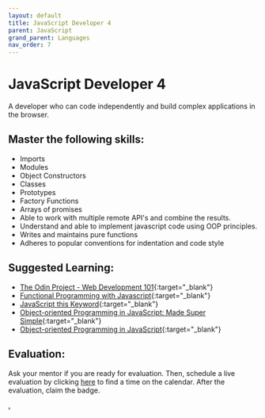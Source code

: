 ```yaml
---
layout: default
title: JavaScript Developer 4
parent: JavaScript
grand_parent: Languages
nav_order: 7
---
```

# JavaScript Developer 4

A developer who can code independently and build complex applications in the browser.

## Master the following skills:

* Imports
* Modules
* Object Constructors
* Classes
* Prototypes
* Factory Functions
* Arrays of promises
* Able to work with multiple remote API's and combine the results.
* Understand and able to implement javascript code using OOP principles.
* Writes and maintains pure functions
* Adheres to popular conventions for indentation and code style

## Suggested Learning:

* [The Odin Project - Web Development 101](https://www.theodinproject.com/){:target="_blank"}
* [Functional Programming with Javascript](https://www.youtube.com/watch?v=e-5obm1G_FY){:target="_blank"}
* [JavaScript this Keyword](https://youtu.be/gvicrj31JOM){:target="_blank"}
* [Object-oriented Programming in JavaScript: Made Super Simple](https://www.youtube.com/watch?v=PFmuCDHHpwk){:target="_blank"}
* [Object-oriented Programming in JavaScript](https://medium.com/better-programming/object-oriented-programming-in-javascript-b3bda28d3e81){:target="_blank"}

## Evaluation:

Ask your mentor if you are ready for evaluation. Then, schedule a live evaluation by clicking [here](https://webdev.codex.academy/mastery-eval-3?badge=j7PDl2gDRauSz4_KcE-M1Q) to find a time on the calendar. After the evaluation, claim the badge.

[.](level-3)